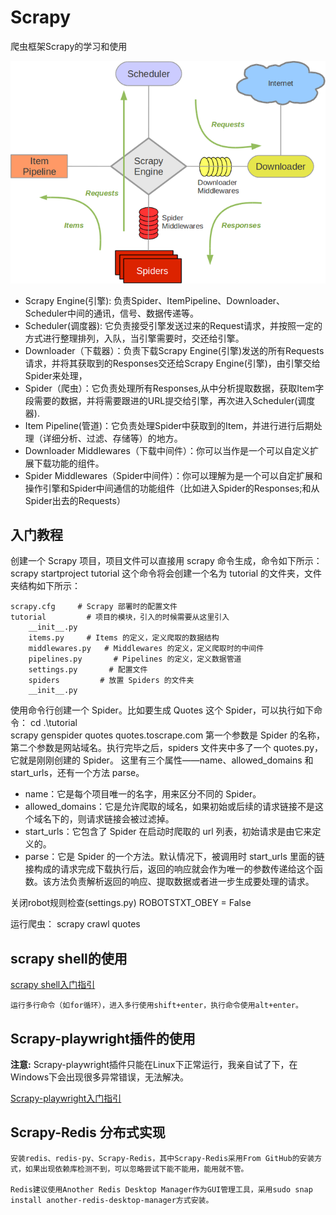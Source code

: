 # Scrapy
爬虫框架Scrapy的学习和使用

![Scrapy框架图.png](./assets/Scrapy框架图.png)

* Scrapy Engine(引擎): 负责Spider、ItemPipeline、Downloader、Scheduler中间的通讯，信号、数据传递等。
* Scheduler(调度器): 它负责接受引擎发送过来的Request请求，并按照一定的方式进行整理排列，入队，当引擎需要时，交还给引擎。
* Downloader（下载器）：负责下载Scrapy Engine(引擎)发送的所有Requests请求，并将其获取到的Responses交还给Scrapy Engine(引擎)，由引擎交给Spider来处理，
* Spider（爬虫）：它负责处理所有Responses,从中分析提取数据，获取Item字段需要的数据，并将需要跟进的URL提交给引擎，再次进入Scheduler(调度器).
* Item Pipeline(管道)：它负责处理Spider中获取到的Item，并进行进行后期处理（详细分析、过滤、存储等）的地方。
* Downloader Middlewares（下载中间件）：你可以当作是一个可以自定义扩展下载功能的组件。
* Spider Middlewares（Spider中间件）：你可以理解为是一个可以自定扩展和操作引擎和Spider中间通信的功能组件（比如进入Spider的Responses;和从Spider出去的Requests）

## 入门教程

创建一个 Scrapy 项目，项目文件可以直接用 scrapy 命令生成，命令如下所示：
    scrapy startproject tutorial
这个命令将会创建一个名为 tutorial 的文件夹，文件夹结构如下所示：
``` {.line-numbers highlight=[2]}
scrapy.cfg     # Scrapy 部署时的配置文件
tutorial         # 项目的模块，引入的时候需要从这里引入
    __init__.py    
    items.py     # Items 的定义，定义爬取的数据结构
    middlewares.py   # Middlewares 的定义，定义爬取时的中间件
    pipelines.py       # Pipelines 的定义，定义数据管道
    settings.py       # 配置文件
    spiders         # 放置 Spiders 的文件夹
    __init__.py
```

使用命令行创建一个 Spider。比如要生成 Quotes 这个 Spider，可以执行如下命令：
    cd .\tutorial\
    scrapy genspider quotes quotes.toscrape.com
第一个参数是 Spider 的名称，第二个参数是网站域名。执行完毕之后，spiders 文件夹中多了一个 quotes.py，它就是刚刚创建的 Spider。
这里有三个属性——name、allowed_domains 和 start_urls，还有一个方法 parse。
* name：它是每个项目唯一的名字，用来区分不同的 Spider。
* allowed_domains：它是允许爬取的域名，如果初始或后续的请求链接不是这个域名下的，则请求链接会被过滤掉。
* start_urls：它包含了 Spider 在启动时爬取的 url 列表，初始请求是由它来定义的。
* parse：它是 Spider 的一个方法。默认情况下，被调用时 start_urls 里面的链接构成的请求完成下载执行后，返回的响应就会作为唯一的参数传递给这个函数。该方法负责解析返回的响应、提取数据或者进一步生成要处理的请求。

关闭robot规则检查(settings.py)
    ROBOTSTXT_OBEY = False

运行爬虫：
    scrapy crawl quotes

## scrapy shell的使用

 [ scrapy shell入门指引](https://docs.scrapy.org/en/latest/topics/shell.html#)

    运行多行命令（如for循环），进入多行使用shift+enter，执行命令使用alt+enter。

## Scrapy-playwright插件的使用

**注意:** Scrapy-playwright插件只能在Linux下正常运行，我亲自试了下，在Windows下会出现很多异常错误，无法解决。

 [ Scrapy-playwright入门指引](https://scrapeops.io/python-scrapy-playbook/scrapy-playwright/)

 ## Scrapy-Redis 分布式实现

    安装redis、redis-py、Scrapy-Redis，其中Scrapy-Redis采用From GitHub的安装方式，如果出现依赖库检测不到，可以忽略尝试下能不能用，能用就不管。

    Redis建议使用Another Redis Desktop Manager作为GUI管理工具，采用sudo snap install another-redis-desktop-manager方式安装。